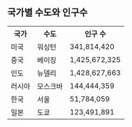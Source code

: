 <!DOCTYPE html>
<html>
<head>

</head>
<body>

<h2>국가별 수도와 인구수</h2>

<table>
  <tr>
    <th>국가</th>
    <th>수도</th>
    <th>인구 수</th>
  </tr>
  <tr>
    <td>미국</td>
    <td>워싱턴</td>
    <td>341,814,420</td>
  </tr>
  <tr>
    <td>중국</td>
    <td>베이징</td>
    <td>1,425,672,325</td>
  </tr>
  <tr>
    <td>인도</td>
    <td>뉴델리</td>
    <td>1,428,627,663</td>
  </tr>
  <tr>
    <td>러시아</td>
    <td>모스크바</td>
    <td>144,444,359</td>
  </tr>
  <tr>
    <td>한국</td>
    <td>서울</td>
    <td>51,784,059</td>
  </tr>
  <tr>
    <td>일본</td>
    <td>도쿄</td>
    <td>123,491,891</td>
  </tr>
</table>

</body>
</html>

